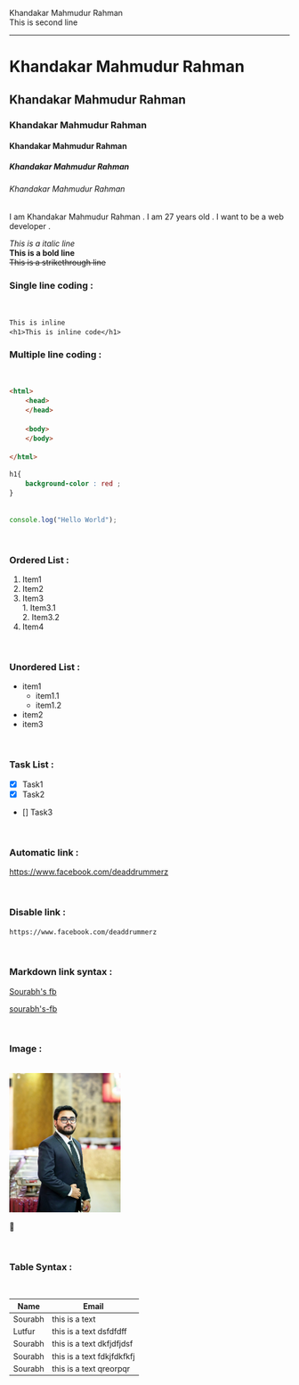 <!-- Markdown Tutorial -->
Khandakar Mahmudur Rahman   
This is second line     

---
 
# Khandakar Mahmudur Rahman  
## Khandakar Mahmudur Rahman  
### Khandakar Mahmudur Rahman  
#### Khandakar Mahmudur Rahman
##### Khandakar Mahmudur Rahman
###### Khandakar Mahmudur Rahman  
<p> I am Khandakar Mahmudur Rahman . I am 27 years old . I want to be a web developer .     </p>  

_This is a italic line_  
__This is a bold line__  
~~This is a strikethrough line~~  

### Single line coding :
</br>  

`This is inline`  
`<h1>This is inline code</h1>`


### Multiple line coding :    
</br>  

```html
<html>
    <head>
    </head>
    
    <body>
    </body>    

</html>
```
```css
h1{
    background-color : red ;
}
```

```javascript

console.log("Hello World");

```
<br/>

### Ordered List  :

1. Item1  
2. Item2  
3. Item3   
        1. Item3.1  
        2. Item3.2
4. Item4         

<br>

### Unordered List  :

- item1  
    - item1.1
    - item1.2
- item2 
- item3   


<br>

### Task List  :  
 - [x] Task1
 - [x] Task2
 - [] Task3 


<br>

### Automatic link  :

https://www.facebook.com/deaddrummerz


<br>

### Disable link  :

`https://www.facebook.com/deaddrummerz`



<br>

### Markdown link syntax :

[Sourabh's fb](https://www.facebook.com/deaddrummerz)

[sourabh's-fb][1]



<br>

### Image : 
<br/> 

<!-- ![profile](./me.jpg) -->

<img src="me.jpg" width=200px height="250px" />

🥰
<!-- emoji just copy paste  -->


<br>

### Table Syntax : 
<br/> 

| Name | Email |
|---| --- |
|Sourabh | this is a text |
|Lutfur | this is a text dsfdfdff|
|Sourabh | this is a text dkfjdfjdsf |
|Sourabh | this is a text fdkjfdkfkfj |
|Sourabh | this is a text qreorpqr |

<!-- All links are here -->  

[1]: https://www.facebook.com/deaddrummerz "fb-link"
